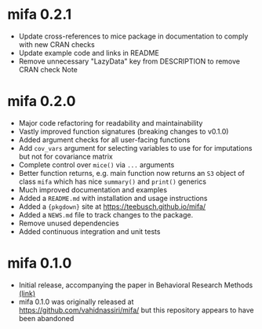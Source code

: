 # mifa 0.2.1

* Update cross-references to mice package in documentation to comply with new
  CRAN checks
* Update example code and links in README
* Remove unnecessary "LazyData" key from DESCRIPTION to remove CRAN check Note

# mifa 0.2.0

* Major code refactoring for readability and maintainability
* Vastly improved function signatures (breaking changes to v0.1.0)
* Added argument checks for all user-facing functions
* Add `cov_vars` argument for selecting variables to use for for imputations 
  but not for covariance matrix 
* Complete control over `mice()` via `...` arguments
* Better function returns, e.g. main function now returns an `S3` object of 
  class `mifa` which has nice `summary()` and `print()` generics
* Much improved documentation and examples 
* Added a `README.md` with installation and usage instructions
* Added a `{pkgdown}` site at <https://teebusch.github.io/mifa/>
* Added a `NEWS.md` file to track changes to the package.
* Remove unused dependencies
* Added continuous integration and unit tests


# mifa 0.1.0

* Initial release, accompanying the paper in Behavioral Research Methods 
  [(link)](https://doi.org/10.3758/s13428-017-1013-4)
* mifa 0.1.0 was originally released at <https://github.com/vahidnassiri/mifa/>
  but this repository appears to have been abandoned

